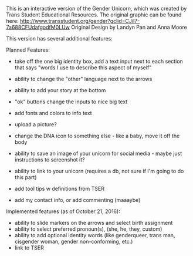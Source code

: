 This is an interactive version of the Gender Unicorn, which was created by Trans Student Educational Resources. The original graphic can be found here: 
http://www.transstudent.org/gender?gclid=CJil7-7a688CFUdafgodfM0LUw
Original Design by Landyn Pan and Anna Moore

This version has several additional features:

Planned Features: 
- take off the one big identity box, add a text input next to each section that says 
 "words I use to describe this aspect of myself"
 - ability to change the "other" language next to the arrows
 - ability to add your story at the bottom
 - "ok" buttons change the inputs to nice big text
 - add fonts and colors to info text
 - upload a picture?

 - change the DNA icon to something else - like a baby, move it off the body
 - ability to save an image of your unicorn for social media - maybe just instructions to screenshot it?
 - ability to link to your unicorn (requires a db, not sure if I'm going to do this part)
 - add tool tips w definitions from TSER
 - add my contact info, or add commenting (maaaybe)

Implemented features (as of October 21, 2016):
 - ability to slide markers on the arrows and select birth assignment
 - ability to select preferred pronoun(s), (she, he, they, custom)
 - ability to add optional identity words (like genderqueer, trans man, cisgender woman, gender non-conforming, etc.)
 - link to TSER